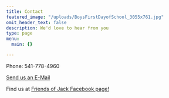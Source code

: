```yaml
---
title: Contact
featured_image: "/uploads/BoysFirstDayofSchool_3055x761.jpg"
omit_header_text: false
description: We'd love to hear from you
type: page
menu:
  main: {}

---
```

Phone: 541-778-4960

<a href="mailto:friendsofjackdorr@gmail.com?Subject=About%20Jack" target="_top">Send us an E-Mail</a>

Find us at [Friends of Jack Facebook page!](https://www.facebook.com/groups/262701727595775/)
